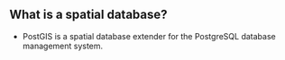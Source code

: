 ## What is a spatial database?
- PostGIS is a spatial database extender for the PostgreSQL database management system.